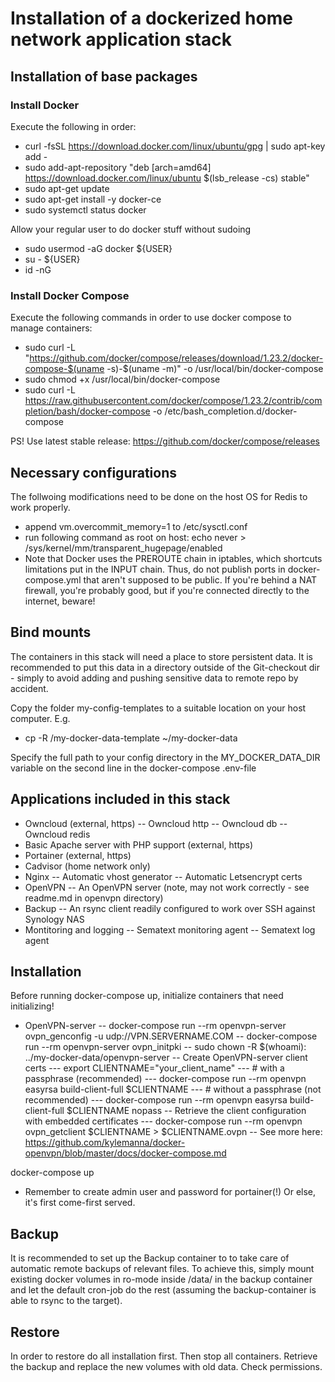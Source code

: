 # Installation of a dockerized home network application stack

## Installation of base packages

### Install Docker
Execute the following in order:
- curl -fsSL https://download.docker.com/linux/ubuntu/gpg | sudo apt-key add -
- sudo add-apt-repository "deb [arch=amd64] https://download.docker.com/linux/ubuntu $(lsb_release -cs) stable"
- sudo apt-get update
- sudo apt-get install -y docker-ce
- sudo systemctl status docker

Allow your regular user to do docker stuff without sudoing
- sudo usermod -aG docker ${USER}
- su - ${USER}
- id -nG

### Install Docker Compose
Execute the following commands in order to use docker compose to manage containers:
- sudo curl -L "https://github.com/docker/compose/releases/download/1.23.2/docker-compose-$(uname -s)-$(uname -m)" -o /usr/local/bin/docker-compose
- sudo chmod +x /usr/local/bin/docker-compose
- sudo curl -L https://raw.githubusercontent.com/docker/compose/1.23.2/contrib/completion/bash/docker-compose -o /etc/bash_completion.d/docker-compose

PS! Use latest stable release: https://github.com/docker/compose/releases

## Necessary configurations
The follwoing modifications need to be done on the host OS for Redis to work properly.
- append vm.overcommit_memory=1 to /etc/sysctl.conf
- run following command as root on host: echo never > /sys/kernel/mm/transparent_hugepage/enabled
- Note that Docker uses the PREROUTE chain in iptables, which shortcuts limitations put in the INPUT chain. Thus, do not publish ports in docker-compose.yml that aren't supposed to be public. If you're behind a NAT firewall, you're probably good, but if you're connected directly to the internet, beware!

## Bind mounts
The containers in this stack will need a place to store persistent data. It is recommended to put this data in a directory outside of the Git-checkout dir - simply to avoid adding and pushing sensitive data to remote repo by accident.

Copy the folder my-config-templates to a suitable location on your host computer. E.g.
- cp -R <git-checkout-dir>/my-docker-data-template ~/my-docker-data

Specify the full path to your config directory in the MY_DOCKER_DATA_DIR variable on the second line in the docker-compose .env-file

## Applications included in this stack
- Owncloud (external, https)
-- Owncloud http
-- Owncloud db
-- Owncloud redis
- Basic Apache server with PHP support (external, https)
- Portainer (external, https)
- Cadvisor (home network only)
- Nginx
-- Automatic vhost generator
-- Automatic Letsencrypt certs
- OpenVPN
-- An OpenVPN server (note, may not work correctly - see readme.md in openvpn directory)
- Backup
-- An rsync client readily configured to work over SSH against Synology NAS
- Montitoring and logging
-- Sematext monitoring agent
-- Sematext log agent

## Installation
Before running docker-compose up, initialize containers that need initializing!
- OpenVPN-server
-- docker-compose run --rm openvpn-server ovpn_genconfig -u udp://VPN.SERVERNAME.COM
-- docker-compose run --rm openvpn-server ovpn_initpki
-- sudo chown -R $(whoami): ../my-docker-data/openvpn-server
-- Create OpenVPN-server client certs
--- export CLIENTNAME="your_client_name"
--- # with a passphrase (recommended)
--- docker-compose run --rm openvpn easyrsa build-client-full $CLIENTNAME
--- # without a passphrase (not recommended)
--- docker-compose run --rm openvpn easyrsa build-client-full $CLIENTNAME nopass
--  Retrieve the client configuration with embedded certificates
--- docker-compose run --rm openvpn ovpn_getclient $CLIENTNAME > $CLIENTNAME.ovpn
-- See more here: https://github.com/kylemanna/docker-openvpn/blob/master/docs/docker-compose.md

docker-compose up
- Remember to create admin user and password for portainer(!) Or else, it's first come-first served.

## Backup
It is recommended to set up the Backup container to to take care of automatic remote backups of relevant files. To achieve this, simply mount existing docker volumes in ro-mode inside /data/ in the backup container and let the default cron-job do the rest (assuming the backup-container is able to rsync to the target).

## Restore
In order to restore do all installation first. Then stop all containers. Retrieve the backup and replace the new volumes with old data. Check permissions.
